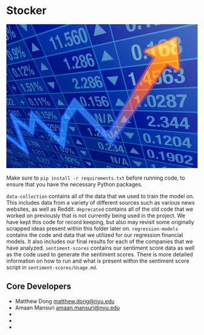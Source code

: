 # Stocker

![Stonks!](./stonks_background.jpg)

Make sure to `pip install -r requirements.txt` before running code, to ensure that you have the necessary Python packages.

`data-collection` contains all of the data that we used to train the model on. This includes data from a variety of different sources such as various news websites, as well as Reddit.
`deprecated` contains all of the old code that we worked on previously that is not currently being used in the project. We have kept this code for record keeping, but also may revisit some originally scrapped ideas present within this folder later on.
`regression-models` contains the code and data that we utilized for our regression financial models. It also includes our final results for each of the companies that we have analyzed.
`sentiment-scores` contains our sentiment score data as well as the code used to generate the sentiment scores. There is more detailed information on how to run and what is present within the sentiment score script in `sentiment-scores/Usage.md`.

## Core Developers
- Matthew Dong <matthew.dong@nyu.edu>
- Amaan Mansuri <amaan.mansuri@nyu.edu>
-
-
-
